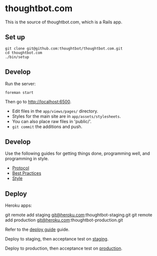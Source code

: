 thoughtbot.com
==============

This is the source of thoughtbot.com, which is a Rails app.

Set up
------

    git clone git@github.com:thoughtbot/thoughtbot.com.git
    cd thoughtbot.com
    ./bin/setup

Develop
-------

Run the server:

    foreman start

Then go to [http://localhost:6500][1].

* Edit files in the `app/views/pages/` directory.
* Styles for the main site are in `app/assets/stylesheets`.
* You can also place raw files in 'public/'.
* `git commit` the additions and push.

Develop
-------

Use the following guides for getting things done, programming well, and
programming in style.

* [Protocol][2]
* [Best Practices][3]
* [Style][4]

Deploy
------

Heroku apps:

  git remote add staging git@heroku.com:thoughtbot-staging.git
  git remote add production git@heroku.com:thoughtbot-production.git

Refer to the [deploy guide][5] guide.

Deploy to staging, then acceptance test on [staging][6].

Deploy to production, then acceptance test on [production][7].

[1]: http://localhost:6500
[2]: http://github.com/thoughtbot/guides/blob/master/protocol
[3]: http://github.com/thoughtbot/guides/blob/master/best-practices
[4]: http://github.com/thoughtbot/guides/blob/master/style
[5]: https://github.com/thoughtbot/guides/tree/master/protocol#deploy
[6]: http://staging.thoughtbot.com
[7]: http://thoughtbot.com
